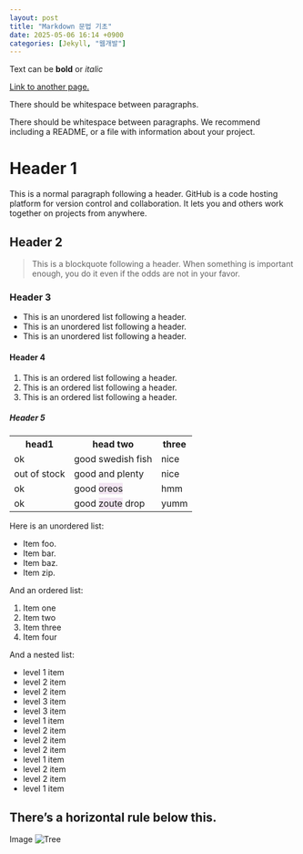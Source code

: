 ```yaml
---
layout: post
title: "Markdown 문법 기초"
date: 2025-05-06 16:14 +0900
categories: [Jekyll, "웹개발"]
---
```

Text can be **bold** or _italic_

[Link to another page.](https://www.snu.ac.kr/)

There should be whitespace between paragraphs.

There should be whitespace between paragraphs. We recommend including a README, or a file with information about your project.

# Header 1
This is a normal paragraph following a header. GitHub is a code hosting platform for version control and collaboration. It lets you and others work together on projects from anywhere.

## Header 2
> This is a blockquote following a header.
> When something is important enough, you do it even if the odds are not in your favor.

### Header 3
* This is an unordered list following a header.
* This is an unordered list following a header.
* This is an unordered list following a header.

#### Header 4
1. This is an ordered list following a header.
2. This is an ordered list following a header.
3. This is an ordered list following a header.

##### Header 5
<table>
  <tr>
    <th>head1</th>
    <th>head two</th>
    <th>three</th>
  </tr>
  <tr>
    <td>ok</td>
    <td>good swedish fish</td>
    <td>nice</td>
  </tr>
  <tr>
    <td>out of stock</td>
    <td>good and plenty</td>
    <td>nice</td>
  </tr>
  <tr>
    <td>ok</td>
    <td>good <span style="background-color:#f3e6f3">oreos</span></td>
    <td>hmm</td>
  </tr>
  <tr>
    <td>ok</td>
    <td>good <span style="background-color:#f3e6f3">zoute</span> drop</td>
    <td>yumm</td>
  </tr>
</table>

Here is an unordered list:
* Item foo.
* Item bar.
* Item baz.
* Item zip.

And an ordered list:
1. Item one
2. Item two
3. Item three
4. Item four

And a nested list:
* level 1 item
 * level 2 item
 * level 2 item
  * level 3 item
  * level 3 item
* level 1 item
 * level 2 item
 * level 2 item
 * level 2 item
* level 1 item
 * level 2 item
 * level 2 item
* level 1 item
  
There’s a horizontal rule below this.
---------------------------------------------------------------------------------


Image
![Tree](jeremy-bishop-EwKXn5CapA4-unsplash.jpg)
